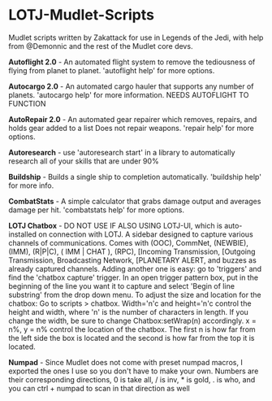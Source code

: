# LOTJ-Mudlet-Scripts
Mudlet scripts written by Zakattack for use in Legends of the Jedi, with help from @Demonnic and the rest of the Mudlet core devs.

**Autoflight 2.0**  - An automated flight system to remove the tediousness of flying from planet to planet. 'autoflight help' for more options.

**Autocargo 2.0** - An automated cargo hauler that supports any number of planets. 'autocargo help' for more information. NEEDS AUTOFLIGHT TO FUNCTION

**AutoRepair 2.0** - An automated gear repairer which removes, repairs, and holds gear added to a list Does not repair weapons. 'repair help' for more options.

**Autoresearch** - use 'autoresearch start' in a library to automatically research all of your skills that are under 90%

**Buildship** - Builds a single ship to completion automatically. 'buildship help' for more info.

**CombatStats**	- A simple calculator that grabs damage output and averages damage per hit. 'combatstats help' for more options.

**LOTJ Chatbox** - DO NOT USE IF ALSO USING LOTJ-UI, which is auto-installed on connection with LOTJ. A sidebar designed to capture various channels of communications. Comes with (OOC), CommNet, (NEWBIE), (IMM), (R|P|C), ( IMM | CHAT ), (RPC), [Incoming Transmission, [Outgoing Transmission, Broadcasting Network, [PLANETARY ALERT, and buzzes as already captured channels. Adding another one is easy: go to 'triggers' and find the 'chatbox capture' trigger. In an open trigger pattern box, put in the beginning of the line you want it to capture and select 'Begin of line substring' from the drop down menu.  To adjust the size and location for the chatbox: Go to scripts > chatbox. Width='n'c and height='n'c control the height and width, where 'n' is the number of characters in length. If you change the width, be sure to change Chatbox:setWrap(n) accordingly. x = n%, y = n% control the location of the chatbox. The first n is how far from the left side the box is located and the second is how far from the top it is located.

**Numpad** - Since Mudlet does not come with preset numpad macros, I exported the ones I use so you don't have to make your own. Numbers are their corresponding directions, 0 is take all, / is inv, * is gold, . is who, and you can ctrl + numpad to scan in that direction as well
